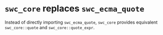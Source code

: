 # `swc_core` replaces `swc_ecma_quote`

Instead of directly importing `swc_ecma_quote`, `swc_core` provides equivalent `swc_core::quote` and `swc_core::quote_expr`.